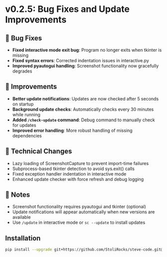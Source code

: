 # v0.2.5: Bug Fixes and Update Improvements

## 🐛 Bug Fixes

- **Fixed interactive mode exit bug**: Program no longer exits when tkinter is missing
- **Fixed syntax errors**: Corrected indentation issues in interactive.py
- **Improved pyautogui handling**: Screenshot functionality now gracefully degrades

## 🚀 Improvements

- **Better update notifications**: Updates are now checked after 5 seconds on startup
- **Background update checks**: Automatically checks every 30 minutes while running
- **Added `/check-update` command**: Debug command to manually check for updates
- **Improved error handling**: More robust handling of missing dependencies

## 🔧 Technical Changes

- Lazy loading of ScreenshotCapture to prevent import-time failures
- Subprocess-based tkinter detection to avoid sys.exit() calls
- Fixed exception handler indentation in interactive mode
- Enhanced update checker with force refresh and debug logging

## 📝 Notes

- Screenshot functionality requires pyautogui and tkinter (optional)
- Update notifications will appear automatically when new versions are available
- Use `/update` in interactive mode or `sc --update` to install updates

## Installation

```bash
pip install --upgrade git+https://github.com/StoliRocks/steve-code.git@v0.2.5
```